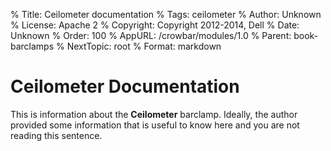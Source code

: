 % Title: Ceilometer documentation
% Tags: ceilometer
% Author: Unknown
% License: Apache 2
% Copyright: Copyright 2012-2014, Dell 
% Date: Unknown
% Order: 100
% AppURL: /crowbar/modules/1.0
% Parent: book-barclamps
% NextTopic: root
% Format: markdown

# Ceilometer Documentation

This is information about the **Ceilometer** barclamp. Ideally, the author provided some information that is 
useful to know here and you are not reading this sentence.
